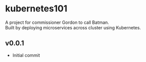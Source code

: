 # kubernetes101

A project for commissioner Gordon to call Batman.</br>
Built by deploying microservices across cluster using Kubernetes.

## v0.0.1

- Initial commit
